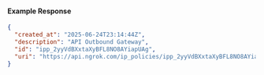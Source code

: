 <!-- Code generated for API Clients. DO NOT EDIT. -->

#### Example Response

```json
{
  "created_at": "2025-06-24T23:14:44Z",
  "description": "API Outbound Gateway",
  "id": "ipp_2yyVdBXxtaXyBFL8NO8AYiapUAg",
  "uri": "https://api.ngrok.com/ip_policies/ipp_2yyVdBXxtaXyBFL8NO8AYiapUAg"
}
```
